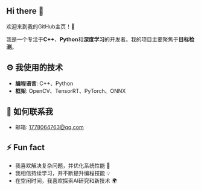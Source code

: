 ## Hi there 👋

<!--
**leon0514/leon0514** is a ✨ _special_ ✨ repository because its `README.md` (this file) appears on your GitHub profile.

Here are some ideas to get you started:

- 🔭 I’m currently working on ...
- 🌱 I’m currently learning ...
- 👯 I’m looking to collaborate on ...
- 🤔 I’m looking for help with ...
- 💬 Ask me about ...
- 📫 How to reach me: ...
- 😄 Pronouns: ...
- ⚡ Fun fact: ...
-->

欢迎来到我的GitHub主页！🎉

我是一个专注于**C++**、**Python**和**深度学习**的开发者。我的项目主要聚焦于**目标检测**。
  
## ⚙️ 我使用的技术

- **编程语言**: C++、Python
- **框架**: OpenCV、TensorRT、PyTorch、ONNX

## 🌱 如何联系我

- 邮箱: [1778064763@qq.com](1778064763@qq.com)

## ⚡ Fun fact
- 我喜欢解决复杂问题，并优化系统性能 🧠
- 我相信持续学习，并不断提升编程技能 💡
- 在空闲时间，我喜欢探索AI研究和新技术 🌍
